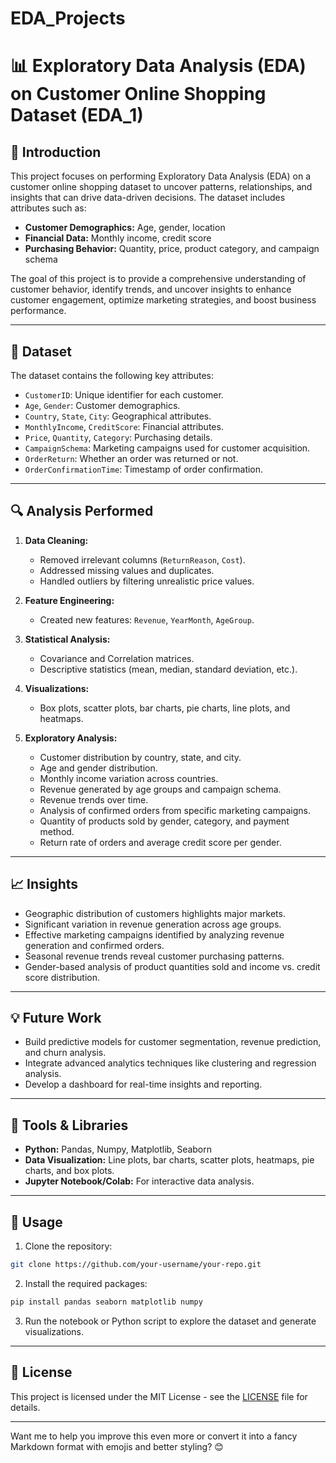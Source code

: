 # EDA_Projects


# 📊 Exploratory Data Analysis (EDA) on Customer Online Shopping Dataset (EDA_1)

## 📝 Introduction
This project focuses on performing Exploratory Data Analysis (EDA) on a customer online shopping dataset to uncover patterns, relationships, and insights that can drive data-driven decisions. The dataset includes attributes such as:

- **Customer Demographics:** Age, gender, location
- **Financial Data:** Monthly income, credit score
- **Purchasing Behavior:** Quantity, price, product category, and campaign schema

The goal of this project is to provide a comprehensive understanding of customer behavior, identify trends, and uncover insights to enhance customer engagement, optimize marketing strategies, and boost business performance.  

---

## 📂 Dataset
The dataset contains the following key attributes:
- `CustomerID`: Unique identifier for each customer.
- `Age`, `Gender`: Customer demographics.
- `Country`, `State`, `City`: Geographical attributes.
- `MonthlyIncome`, `CreditScore`: Financial attributes.
- `Price`, `Quantity`, `Category`: Purchasing details.
- `CampaignSchema`: Marketing campaigns used for customer acquisition.
- `OrderReturn`: Whether an order was returned or not.
- `OrderConfirmationTime`: Timestamp of order confirmation.

---

## 🔍 Analysis Performed
1. **Data Cleaning:**
   - Removed irrelevant columns (`ReturnReason`, `Cost`).
   - Addressed missing values and duplicates.
   - Handled outliers by filtering unrealistic price values.

2. **Feature Engineering:**
   - Created new features: `Revenue`, `YearMonth`, `AgeGroup`.

3. **Statistical Analysis:**
   - Covariance and Correlation matrices.
   - Descriptive statistics (mean, median, standard deviation, etc.).

4. **Visualizations:**
   - Box plots, scatter plots, bar charts, pie charts, line plots, and heatmaps.

5. **Exploratory Analysis:**
   - Customer distribution by country, state, and city.
   - Age and gender distribution.
   - Monthly income variation across countries.
   - Revenue generated by age groups and campaign schema.
   - Revenue trends over time.
   - Analysis of confirmed orders from specific marketing campaigns.
   - Quantity of products sold by gender, category, and payment method.
   - Return rate of orders and average credit score per gender.

---

## 📈 Insights
- Geographic distribution of customers highlights major markets.
- Significant variation in revenue generation across age groups.
- Effective marketing campaigns identified by analyzing revenue generation and confirmed orders.
- Seasonal revenue trends reveal customer purchasing patterns.
- Gender-based analysis of product quantities sold and income vs. credit score distribution.

---

## 💡 Future Work
- Build predictive models for customer segmentation, revenue prediction, and churn analysis.
- Integrate advanced analytics techniques like clustering and regression analysis.
- Develop a dashboard for real-time insights and reporting.

---

## 🚀 Tools & Libraries
- **Python:** Pandas, Numpy, Matplotlib, Seaborn
- **Data Visualization:** Line plots, bar charts, scatter plots, heatmaps, pie charts, and box plots.
- **Jupyter Notebook/Colab:** For interactive data analysis.

---

## 📌 Usage
1. Clone the repository:  
```bash
git clone https://github.com/your-username/your-repo.git
```
2. Install the required packages:  
```bash
pip install pandas seaborn matplotlib numpy
```
3. Run the notebook or Python script to explore the dataset and generate visualizations.

---

## 📄 License
This project is licensed under the MIT License - see the [LICENSE](LICENSE) file for details.

---

Want me to help you improve this even more or convert it into a fancy Markdown format with emojis and better styling? 😊
